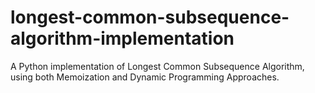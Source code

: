 # longest-common-subsequence-algorithm-implementation
A Python implementation of Longest Common Subsequence Algorithm, using both Memoization and Dynamic Programming Approaches.

